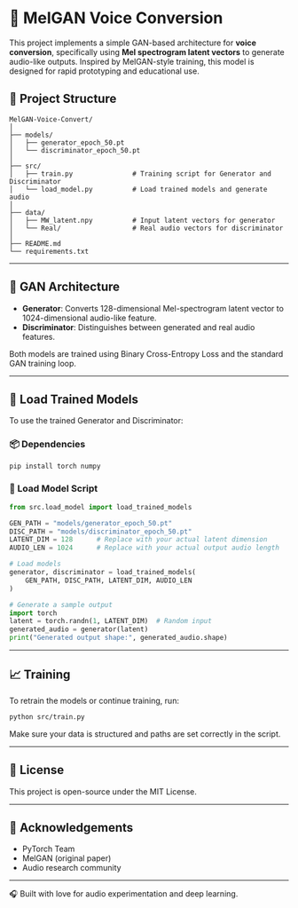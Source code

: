 # 🎵 MelGAN Voice Conversion

This project implements a simple GAN-based architecture for **voice conversion**, specifically using **Mel spectrogram latent vectors** to generate audio-like outputs. Inspired by MelGAN-style training, this model is designed for rapid prototyping and educational use.

## 📁 Project Structure

```
MelGAN-Voice-Convert/
│
├── models/
│   ├── generator_epoch_50.pt
│   └── discriminator_epoch_50.pt
│
├── src/
│   ├── train.py               # Training script for Generator and Discriminator
│   └── load_model.py          # Load trained models and generate audio
│
├── data/
│   ├── MW_latent.npy          # Input latent vectors for generator
│   └── Real/                  # Real audio vectors for discriminator
│
├── README.md
└── requirements.txt
```

---

## 🧠 GAN Architecture

- **Generator**: Converts 128-dimensional Mel-spectrogram latent vector to 1024-dimensional audio-like feature.
- **Discriminator**: Distinguishes between generated and real audio features.

Both models are trained using Binary Cross-Entropy Loss and the standard GAN training loop.

---

## 🚀 Load Trained Models

To use the trained Generator and Discriminator:

### 📦 Dependencies

```bash
pip install torch numpy
```

### 📜 Load Model Script

```python
from src.load_model import load_trained_models

GEN_PATH = "models/generator_epoch_50.pt"
DISC_PATH = "models/discriminator_epoch_50.pt"
LATENT_DIM = 128      # Replace with your actual latent dimension
AUDIO_LEN = 1024      # Replace with your actual output audio length

# Load models
generator, discriminator = load_trained_models(
    GEN_PATH, DISC_PATH, LATENT_DIM, AUDIO_LEN
)

# Generate a sample output
import torch
latent = torch.randn(1, LATENT_DIM)  # Random input
generated_audio = generator(latent)
print("Generated output shape:", generated_audio.shape)
```

---

## 📈 Training

To retrain the models or continue training, run:

```bash
python src/train.py
```

Make sure your data is structured and paths are set correctly in the script.

---

## 🧊 License

This project is open-source under the MIT License.

---

## 💬 Acknowledgements

- PyTorch Team  
- MelGAN (original paper)  
- Audio research community

---

🎧 Built with love for audio experimentation and deep learning.
